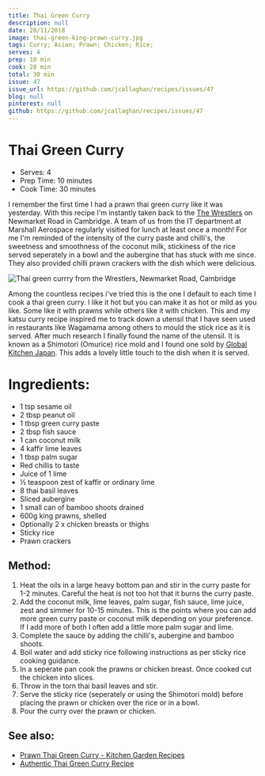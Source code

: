 ```yaml
---
title: Thai Green Curry
description: null
date: 20/11/2018
image: thai-green-king-prawn-curry.jpg
tags: Curry; Asian; Prawn; Chicken; Rice;
serves: 4
prep: 10 min
cook: 20 min
total: 30 min
issue: 47
issue_url: https://github.com/jcallaghan/recipes/issues/47
blog: null
pinterest: null
github: https://github.com/jcallaghan/recipes/issues/47
---
```


# Thai Green Curry

- Serves: 4
- Prep Time: 10 minutes
- Cook Time: 30 minutes

I remember the first time I had a prawn thai green curry like it was yesterday. With this recipe I'm instantly taken back to the [The Wrestlers](https://www.squaremeal.co.uk/restaurants/the-wrestlers-cambridge_8507) on Newmarket Road in Cambridge. A team of us from the IT department at Marshall Aerospace regularly visitied for lunch at least once a month! For me I'm reminded of the intensity of the curry paste and chilli's, the sweetness and smoothness of the coconut milk, stickiness of the rice served seperately in a bowl and the aubergine that has stuck with me since. They also provided chilli prawn crackers with the dish which were delicious.

![Thai green currry from the Wrestlers, Newmarket Road, Cambridge](https://user-images.githubusercontent.com/7449908/109398180-0ccd3480-7933-11eb-816d-6b9a347f7813.png)

Among the countless recipes i've tried this is the one I default to each time I cook a thai green curry. I like it hot but you can make it as hot or mild as you like. Some like it with prawns while others like it with chicken. This and my katsu curry recipe inspired me to track down a utensil that I have seen used in restaurants like Wagamama among others to mould the stick rice as it is served. After much research I finally found the name of the utensil. It is known as a Shimotori (Omurice) rice mold and I found one sold by [Global Kitchen Japan](https://www.globalkitchenjapan.com/collections/shimotori/products/shimotori-stainless-steel-restaurant-style-rice-mold-omurice). This adds a lovely little touch to the dish when it is served.

# Ingredients:
- 1 tsp sesame oil
- 2 tbsp peanut oil
- 1 tbsp green curry paste
- 2 tbsp fish sauce
- 1 can coconut milk
- 4 kaffir lime leaves
- 1 tbsp palm sugar
- Red chillis to taste
- Juice of 1 lime
- ½ teaspoon zest of kaffir or ordinary lime
- 8 thai basil leaves
- Sliced aubergine
- 1 small can of bamboo shoots drained
- 600g king prawns, shelled
- Optionally 2 x chicken breasts or thighs
- Sticky rice
- Prawn crackers

## Method:
1. Heat the oils in a large heavy bottom pan and stir in the curry paste for 1-2 minutes. Careful the heat is not too hot that it burns the curry paste.
1. Add the coconut milk, lime leaves, palm sugar, fish sauce, lime juice, zest and simmer for 10-15 minutes. This is the points where you can add more green curry paste or coconut milk depending on your preference. If I add more of both I often add a little more palm sugar and lime.
1. Complete the sauce by adding the chilli's, aubergine and bamboo shoots.
1. Boil water and add sticky rice following instructions as per sticky rice cooking guidance.
1. In a seperate pan cook the prawns or chicken breast. Once cooked cut the chicken into slices.
1. Throw in the torn thai basil leaves and stir.
1. Serve the sticky rice (seperately or using the Shimotori mold) before placing the prawn or chicken over the rice or in a bowl.
1. Pour the curry over the prawn or chicken.

## See also:
- [Prawn Thai Green Curry - Kitchen Garden Recipes](http://kitchengardenrecipes.wordpress.com/2008/11/28/prawn-thai-green-curry/)
- [Authentic Thai Green Curry Recipe](https://www.eatingthaifood.com/thai-green-curry-recipe/)
